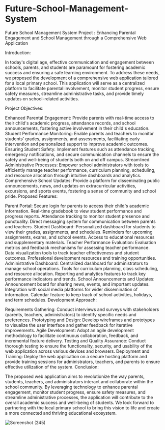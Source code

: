 # Future-School-Management-System
 Future School Management System
 Project : Enhancing Parental Engagement and School Management through a Comprehensive Web Application

Introduction:

In today's digital age, effective communication and engagement between schools, parents, and students are paramount for fostering academic success and ensuring a safe learning environment. To address these needs, we proposed the development of a comprehensive web application tailored for a local primary school. This application will serve as a centralized platform to facilitate parental involvement, monitor student progress, ensure safety measures, streamline administrative tasks, and provide timely updates on school-related activities.

Project Objectives:

Enhanced Parental Engagement: Provide parents with real-time access to their child's academic progress, attendance records, and school announcements, fostering active involvement in their child's education.
Student Performance Monitoring: Enable parents and teachers to monitor students' grades, assignments, and assessments, facilitating early intervention and personalized support to improve academic outcomes.
Ensuring Student Safety: Implement features such as attendance tracking, emergency notifications, and secure communication channels to ensure the safety and well-being of students both on and off campus.
Streamlined Administrative Processes: Empower school administrators with tools to efficiently manage teacher performance, curriculum planning, scheduling, and resource allocation through intuitive dashboards and analytics.
Comprehensive School Updates: Provide a platform for disseminating public announcements, news, and updates on extracurricular activities, excursions, and sports events, fostering a sense of community and school pride.
Proposed Features:

Parent Portal:
Secure login for parents to access their child's academic information.
Real-time gradebook to view student performance and progress reports.
Attendance tracking to monitor student presence and punctuality.
Direct messaging system for communication between parents and teachers.
Student Dashboard:
Personalized dashboard for students to view their grades, assignments, and schedules.
Reminders for upcoming assignments, exams, and school events.
Access to educational resources and supplementary materials.
Teacher Performance Evaluation:
Evaluation metrics and feedback mechanisms for assessing teacher performance.
Data visualization tools to track teacher effectiveness and student outcomes.
Professional development resources and training opportunities.
Administrative Dashboard:
Centralized dashboard for administrators to manage school operations.
Tools for curriculum planning, class scheduling, and resource allocation.
Reporting and analytics features to track key performance indicators and trends.
School Announcements and Updates:
Announcement board for sharing news, events, and important updates.
Integration with social media platforms for wider dissemination of information.
Calendar feature to keep track of school activities, holidays, and term schedules.
Development Approach:

Requirements Gathering: Conduct interviews and surveys with stakeholders (parents, teachers, administrators) to identify specific needs and preferences.
Prototyping and Design: Develop wireframes and prototypes to visualize the user interface and gather feedback for iterative improvements.
Agile Development: Adopt an agile development methodology to facilitate continuous collaboration, feedback, and incremental feature delivery.
Testing and Quality Assurance: Conduct thorough testing to ensure the functionality, security, and usability of the web application across various devices and browsers.
Deployment and Training: Deploy the web application on a secure hosting platform and provide training sessions for administrators, teachers, and parents to ensure effective utilization of the system.
Conclusion:

The proposed web application aims to revolutionize the way parents, students, teachers, and administrators interact and collaborate within the school community. By leveraging technology to enhance parental engagement, monitor student progress, ensure safety measures, and streamline administrative processes, the application will contribute to the overall academic success and well-being of students. We look forward to partnering with the local primary school to bring this vision to life and create a more connected and thriving educational ecosystem.

![Screenshot (245)](https://github.com/DevMartin1/Future-School-Management-System/assets/172501279/0c6b5e0a-a32c-4157-b02c-b0f2806351ae)
